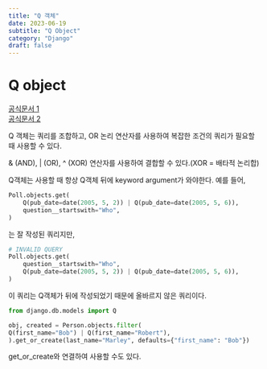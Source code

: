 ```yaml
---
title: "Q 객체"
date: 2023-06-19
subtitle: "Q Object"
category: "Django"
draft: false
---
```


# Q object

[공식문서 1](https://docs.djangoproject.com/en/4.2/ref/models/querysets/#query-related-tools)  
[공식문서 2](https://docs.djangoproject.com/en/4.2/topics/db/queries/#complex-lookups-with-q-objects)

Q 객체는 쿼리를 조합하고, OR 논리 연산자를 사용하여 복잡한 조건의 쿼리가 필요할 때 사용할 수 있다.

& (AND), | (OR), ^ (XOR) 연산자를 사용하여 결합할 수 있다.(XOR = 배타적 논리합)

Q객체는 사용할 때 항상 Q객체 뒤에 keyword argument가 와야한다. 예를 들어,

```python
Poll.objects.get(
    Q(pub_date=date(2005, 5, 2)) | Q(pub_date=date(2005, 5, 6)),
    question__startswith="Who",
)
```

는 잘 작성된 쿼리지만,

```python
# INVALID QUERY
Poll.objects.get(
    question__startswith="Who",
    Q(pub_date=date(2005, 5, 2)) | Q(pub_date=date(2005, 5, 6)),
)
```

이 쿼리는 Q객체가 뒤에 작성되었기 때문에 올바르지 않은 쿼리이다.

```python
from django.db.models import Q

obj, created = Person.objects.filter(
Q(first_name="Bob") | Q(first_name="Robert"),
).get_or_create(last_name="Marley", defaults={"first_name": "Bob"})
```

get_or_create와 연결하여 사용할 수도 있다.
